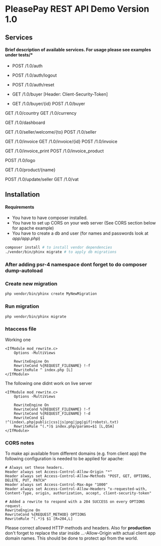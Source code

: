 PleasePay REST API Demo Version 1.0 
=============

Services 
--------

#### Brief description of available services. For usage please see examples under tests/*
- POST /1.0/auth 
- POST /1.0/auth/logout 
- POST /1.0/auth/reset 

- GET  /1.0/buyer [Header: Client-Security-Token]
- GET  /1.0/buyer/{id}
POST /1.0/buyer

GET  /1.0/country
GET  /1.0/currency

GET  /1.0/dashboard 

GET  /1.0/seller/welcome/{to}
POST /1.0/seller

GET  /1.0/invoice
GET  /1.0/invoice/{id}
POST /1.0/invoice

GET  /1.0/invoice_print
POST /1.0/invoice_product

POST /1.0/logo

GET  /1.0/product/{name}

POST /1.0/update/seller
GET  /1.0/vat


Installation
------------

#### Requirements
- You have to have composer installed.
- You have to set up CORS on your web server (See CORS section below
  for apache example)
- You have to create a db and user (for names and passwords look at
  _app/app.php_)
  
```bash
composer install # to install vendor dependencies
./vendor/bin/phinx migrate # to apply db migrations
```

### After adding psr-4 namespace dont forget to do composer dump-autoload


### Create new migration
```bash
php vendor/bin/phinx create MyNewMigration
```

### Run migration
```bash
php vendor/bin/phinx migrate
```

### htaccess file
Working one
```
<IfModule mod_rewrite.c>
    Options -MultiViews

    RewriteEngine On
    RewriteCond %{REQUEST_FILENAME} !-f
    RewriteRule ^ index.php [L]
</IfModule>
```

The following one didnt work on live server
```
<IfModule mod_rewrite.c>
    Options -MultiViews

    RewriteEngine On
    RewriteCond %{REQUEST_FILENAME} !-f
    RewriteCond %{REQUEST_FILENAME} !-d
    RewriteCond $1 !^(index\.php|public|css|js|png|jpg|gif|robots\.txt)
    RewriteRule ^(.*)$ index.php/params=$1 [L,QSA]
</IfModule>
```

### CORS notes
To make api available from different domains (e.g. from client app)
the following configuration is needed to be applied for apache:

```
# Always set these headers.
Header always set Access-Control-Allow-Origin "*"
Header always set Access-Control-Allow-Methods "POST, GET, OPTIONS, DELETE, PUT, PATCH"
Header always set Access-Control-Max-Age "1000"
Header always set Access-Control-Allow-Headers "x-requested-with, Content-Type, origin, authorization, accept, client-security-token"

# Added a rewrite to respond with a 204 SUCCESS on every OPTIONS request.
RewriteEngine On
RewriteCond %{REQUEST_METHOD} OPTIONS
RewriteRule ^(.*)$ $1 [R=204,L]
```

Please correct allowed HTTP methods and headers.
 Also for __production__ don't forget to replace the star
 inside ...-Allow-Origin with actual client app domain names.
 This should be done to protect api from the world.
